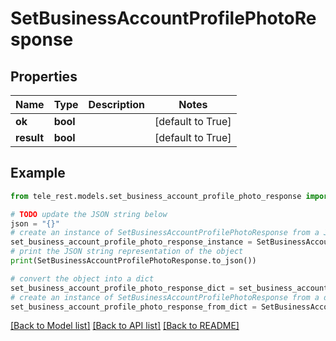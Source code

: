 # SetBusinessAccountProfilePhotoResponse


## Properties

Name | Type | Description | Notes
------------ | ------------- | ------------- | -------------
**ok** | **bool** |  | [default to True]
**result** | **bool** |  | [default to True]

## Example

```python
from tele_rest.models.set_business_account_profile_photo_response import SetBusinessAccountProfilePhotoResponse

# TODO update the JSON string below
json = "{}"
# create an instance of SetBusinessAccountProfilePhotoResponse from a JSON string
set_business_account_profile_photo_response_instance = SetBusinessAccountProfilePhotoResponse.from_json(json)
# print the JSON string representation of the object
print(SetBusinessAccountProfilePhotoResponse.to_json())

# convert the object into a dict
set_business_account_profile_photo_response_dict = set_business_account_profile_photo_response_instance.to_dict()
# create an instance of SetBusinessAccountProfilePhotoResponse from a dict
set_business_account_profile_photo_response_from_dict = SetBusinessAccountProfilePhotoResponse.from_dict(set_business_account_profile_photo_response_dict)
```
[[Back to Model list]](../README.md#documentation-for-models) [[Back to API list]](../README.md#documentation-for-api-endpoints) [[Back to README]](../README.md)


